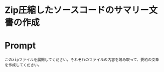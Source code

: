 # Zip圧縮したソースコードのサマリー文書の作成

# Prompt
```text
このzipファイルを展開してください。それぞれのファイルの内容を読み取って、要約の文章を作成してください。
```